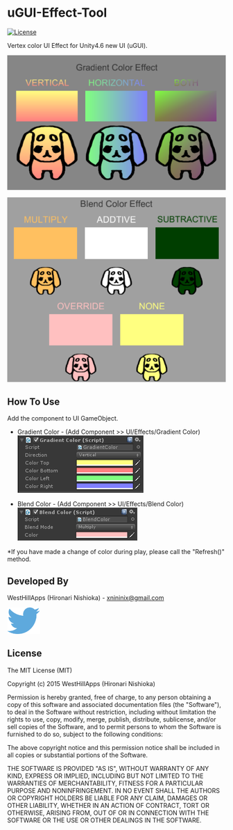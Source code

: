 uGUI-Effect-Tool
======

[![License](https://img.shields.io/badge/license-MIT-blue.svg?style=flat)](http://opensource.org/licenses/mit-license.php)

Vertex color UI Effect for Unity4.6 new UI (uGUI).  

![Gradient01](https://raw.githubusercontent.com/WestHillApps/westhillapps.github.io/master/res/ugui-effect-tool_gradient01.png)

![Blend01](https://raw.githubusercontent.com/WestHillApps/westhillapps.github.io/master/res/ugui-effect-tool_blend01.png)

How To Use
-------
Add the component to UI GameObject.

* Gradient Color - (Add Component >> UI/Effects/Gradient Color)  
![Gradient02](https://raw.githubusercontent.com/WestHillApps/westhillapps.github.io/master/res/ugui-effect-tool_gradient02.png)

* Blend Color - (Add Component >> UI/Effects/Blend Color)    
![Blend02](https://raw.githubusercontent.com/WestHillApps/westhillapps.github.io/master/res/ugui-effect-tool_blend02.png)

*If you have made a change of color during play, please call the "Refresh()" method.  

Developed By
-------
WestHillApps (Hironari Nishioka) - <xnininix@gmail.com>

<a href="https://twitter.com/westhillapps">
<img alt="Follow me on Twitter"
src="https://raw.githubusercontent.com/WestHillApps/westhillapps.github.io/master/res/twitter.png" width="75"/>
</a>

License
-------
The MIT License (MIT)

Copyright (c) 2015 WestHillApps (Hironari Nishioka)

Permission is hereby granted, free of charge, to any person obtaining a copy
of this software and associated documentation files (the "Software"), to deal
in the Software without restriction, including without limitation the rights
to use, copy, modify, merge, publish, distribute, sublicense, and/or sell
copies of the Software, and to permit persons to whom the Software is
furnished to do so, subject to the following conditions:

The above copyright notice and this permission notice shall be included in
all copies or substantial portions of the Software.

THE SOFTWARE IS PROVIDED "AS IS", WITHOUT WARRANTY OF ANY KIND, EXPRESS OR
IMPLIED, INCLUDING BUT NOT LIMITED TO THE WARRANTIES OF MERCHANTABILITY,
FITNESS FOR A PARTICULAR PURPOSE AND NONINFRINGEMENT. IN NO EVENT SHALL THE
AUTHORS OR COPYRIGHT HOLDERS BE LIABLE FOR ANY CLAIM, DAMAGES OR OTHER
LIABILITY, WHETHER IN AN ACTION OF CONTRACT, TORT OR OTHERWISE, ARISING FROM,
OUT OF OR IN CONNECTION WITH THE SOFTWARE OR THE USE OR OTHER DEALINGS IN
THE SOFTWARE.
